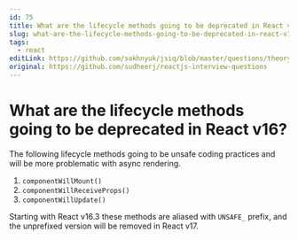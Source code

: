 ```yaml
---
id: 75
title: What are the lifecycle methods going to be deprecated in React v16?
slug: what-are-the-lifecycle-methods-going-to-be-deprecated-in-react-v16
tags:
  - react
editLink: https://github.com/sakhnyuk/jsiq/blob/master/questions/theory/react/75.md
original: https://github.com/sudheerj/reactjs-interview-questions
---
```


# What are the lifecycle methods going to be deprecated in React v16?

The following lifecycle methods going to be unsafe coding practices and will be more problematic with async rendering.

1. `componentWillMount()`
2. `componentWillReceiveProps()`
3. `componentWillUpdate()`

Starting with React v16.3 these methods are aliased with `UNSAFE_` prefix, and the unprefixed version will be removed in React v17.